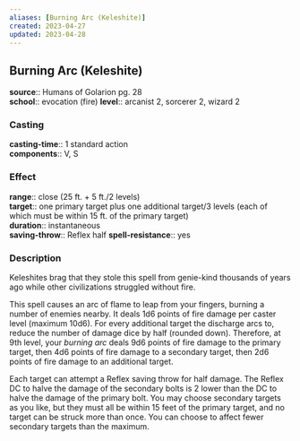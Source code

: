 ```yaml
---
aliases: [Burning Arc (Keleshite)]
created: 2023-04-27
updated: 2023-04-28
---
```


## Burning Arc (Keleshite)

**source**:: Humans of Golarion pg. 28  
**school**:: evocation (fire)
**level**:: arcanist 2, sorcerer 2, wizard 2

### Casting

**casting-time**:: 1 standard action  
**components**:: V, S

### Effect

**range**:: close (25 ft. + 5 ft./2 levels)  
**target**:: one primary target plus one additional target/3 levels (each of which must be within 15 ft. of the primary target)  
**duration**:: instantaneous  
**saving-throw**:: Reflex half
**spell-resistance**:: yes

### Description

Keleshites brag that they stole this spell from genie-kind thousands of years ago while other civilizations struggled without fire.  
  
This spell causes an arc of flame to leap from your fingers, burning a number of enemies nearby. It deals 1d6 points of fire damage per caster level (maximum 10d6). For every additional target the discharge arcs to, reduce the number of damage dice by half (rounded down). Therefore, at 9th level, your *burning arc* deals 9d6 points of fire damage to the primary target, then 4d6 points of fire damage to a secondary target, then 2d6 points of fire damage to an additional target.  
  
Each target can attempt a Reflex saving throw for half damage. The Reflex DC to halve the damage of the secondary bolts is 2 lower than the DC to halve the damage of the primary bolt. You may choose secondary targets as you like, but they must all be within 15 feet of the primary target, and no target can be struck more than once. You can choose to affect fewer secondary targets than the maximum.
